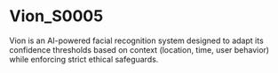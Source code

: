 # Vion_S0005
Vion is an AI-powered facial recognition system designed to adapt its confidence thresholds based on context (location, time, user behavior) while enforcing strict ethical safeguards.
